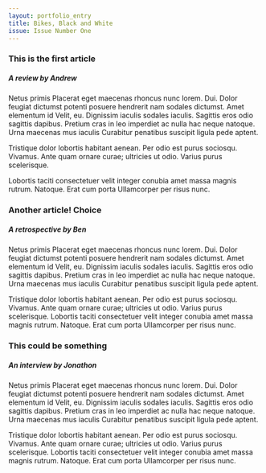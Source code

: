 ```yaml
---
layout: portfolio_entry
title: Bikes, Black and White
issue: Issue Number One
---
```


<div class = "fourcol">
	<h3>This is the first article</h3>
	<span class = "break"><h5>A review by Andrew</h5></span>
	<div class = "article">
	<p class = "para">
Netus primis Placerat eget maecenas rhoncus nunc lorem. Dui. Dolor feugiat dictumst potenti posuere hendrerit nam sodales dictumst. Amet elementum id Velit, eu. Dignissim iaculis sodales 	iaculis. Sagittis eros odio sagittis dapibus. Pretium cras in leo imperdiet ac nulla hac neque natoque. Urna maecenas mus iaculis Curabitur penatibus suscipit ligula pede aptent.
	</p>
	<p class = "para">
Tristique dolor lobortis habitant aenean. Per odio est purus sociosqu. Vivamus. Ante quam ornare curae; ultricies ut odio. Varius purus scelerisque.
	</p>
	<p class = "para">
Lobortis taciti consectetuer velit integer conubia amet massa magnis rutrum. Natoque. Erat cum porta Ullamcorper per risus nunc.
	</p>
</div>
</div>

<div class = "fourcol">
	<h3>Another article! Choice</h3>
	<span class = "break"><h5>A retrospective by Ben</h5></span>
	<div class = "article">
	<p class = "para">
Netus primis Placerat eget maecenas rhoncus nunc lorem. Dui. Dolor feugiat dictumst potenti posuere hendrerit nam sodales dictumst. Amet elementum id Velit, eu. Dignissim iaculis sodales iaculis. Sagittis eros odio sagittis dapibus. Pretium cras in leo imperdiet ac nulla hac neque natoque. Urna maecenas mus iaculis Curabitur penatibus suscipit ligula pede aptent.
	</p>
	<p class = "para">
Tristique dolor lobortis habitant aenean. Per odio est purus sociosqu. Vivamus. Ante quam ornare curae; ultricies ut odio. Varius purus scelerisque. Lobortis taciti consectetuer velit integer conubia amet massa magnis rutrum. Natoque. Erat cum porta Ullamcorper per risus nunc.
	</p>
</div>
</div>

<div class = "fourcol last">
	<h3>This could be something</h3>
	<span class = "break"><h5>An interview by Jonathon</h5></span>
	<div class = "article">
	<p class = "para">
Netus primis Placerat eget maecenas rhoncus nunc lorem. Dui. Dolor feugiat dictumst potenti posuere hendrerit nam sodales dictumst. Amet elementum id Velit, eu. Dignissim iaculis sodales iaculis. Sagittis eros odio sagittis dapibus. Pretium cras in leo imperdiet ac nulla hac neque natoque. Urna maecenas mus iaculis Curabitur penatibus suscipit ligula pede aptent.
	</p>
	<p class = "para">
Tristique dolor lobortis habitant aenean. Per odio est purus sociosqu. Vivamus. Ante quam ornare curae; ultricies ut odio. Varius purus scelerisque. Lobortis taciti consectetuer velit integer conubia amet massa magnis rutrum. Natoque. Erat cum porta Ullamcorper per risus nunc.
	</p>
</div></div>
